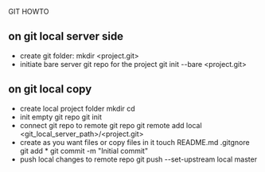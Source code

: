 GIT HOWTO

## on git local server side

- create git folder:
    mkdir <project.git>
- initiate bare server git repo for the project
    git init --bare <project.git>

## on git local copy

- create local project folder
    mkdir <project>
    cd <project>
- init empty git repo
    git init
- connect git repo to remote git repo
    git remote add local <git_local_server_path>/<project.git>
- create as you want files or copy files in it
    touch README.md .gitgnore
    git add *
    git commit -m "Initial commit"
- push local changes to remote repo
    git push --set-upstream local master